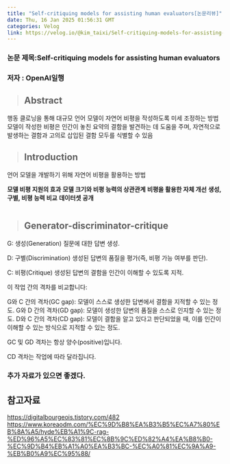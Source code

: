 ```yaml
---
title: "Self-critiquing models for assisting human evaluators[논문리뷰]"
date: Thu, 16 Jan 2025 01:56:31 GMT
categories: Velog
link: https://velog.io/@kim_taixi/Self-critiquing-models-for-assisting-human-evaluators%EB%85%BC%EB%AC%B8%EB%A6%AC%EB%B7%B0
---
```


<h3 id="논문-제목self-critiquing-models-for-assisting-human-evaluators">논문 제목:Self-critiquing models for assisting human evaluators</h3>
<h3 id="저자--openai일행">저자 : OpenAI일행</h3>
<blockquote>
<h2 id="abstract">Abstract</h2>
</blockquote>
<p>행동 클로닝을 통해 대규모 언어 모델이 자연어 비평을 작성하도록 미세 조정하는 방법
모델이 작성한 비평은 인간이 놓친 요약의 결함을 발견하는 데 도움을 주며, 자연적으로 발생하는 결함과 고의로 삽입된 결함 모두를 식별할 수 있음</p>
<blockquote>
<h2 id="introduction">Introduction</h2>
</blockquote>
<p>언어 모델을 개발하기 위해 자연어 비평을 활용하는 방법</p>
<p><strong>모델 비평 지원의 효과</strong>
<strong>모델 크기와 비평 능력의 상관관계</strong>
<strong>비평을 활용한 자체 개선</strong>
<strong>생성, 구별, 비평 능력 비교</strong>
<strong>데이터셋 공개</strong></p>
<p><img alt="" src="https://velog.velcdn.com/images/kim_taixi/post/0bae1e4c-dcb0-4ce4-9b0c-3197e0e000cb/image.png" /></p>
<blockquote>
<h2 id="generator-discriminator-critique">Generator-discriminator-critique</h2>
</blockquote>
<p>G: 생성(Generation)
질문에 대한 답변 생성.</p>
<p>D: 구별(Discrimination)
생성된 답변의 품질을 평가(즉, 비평 가능 여부를 판단).</p>
<p>C: 비평(Critique)
생성된 답변의 결함을 인간이 이해할 수 있도록 지적.</p>
<p>이 작업 간의 격차를 비교합니다:</p>
<p>G와 C 간의 격차(GC gap): 모델이 스스로 생성한 답변에서 결함을 지적할 수 있는 정도.
G와 D 간의 격차(GD gap): 모델이 생성한 답변의 품질을 스스로 인지할 수 있는 정도.
D와 C 간의 격차(CD gap): 모델이 결함을 알고 있다고 판단되었을 때, 이를 인간이 이해할 수 있는 방식으로 지적할 수 있는 정도.</p>
<p>GC 및 GD 격차는 항상 양수(positive)입니다.</p>
<p>CD 격차는 작업에 따라 달라집니다.</p>
<h3 id="추가-자료가-있으면-좋겠다">추가 자료가 있으면 좋겠다.</h3>
<h2 id="참고자료">참고자료</h2>
<p><a href="https://digitalbourgeois.tistory.com/482">https://digitalbourgeois.tistory.com/482</a>
<a href="https://www.koreaodm.com/%EC%9D%B8%EA%B3%B5%EC%A7%80%EB%8A%A5/hyde%EB%A1%9C-rag-%ED%96%A5%EC%83%81%EC%8B%9C%ED%82%A4%EA%B8%B0-%EC%9D%B4%EB%A1%A0%EA%B3%BC-%EC%A0%81%EC%9A%A9-%EB%B0%A9%EC%95%88/">https://www.koreaodm.com/%EC%9D%B8%EA%B3%B5%EC%A7%80%EB%8A%A5/hyde%EB%A1%9C-rag-%ED%96%A5%EC%83%81%EC%8B%9C%ED%82%A4%EA%B8%B0-%EC%9D%B4%EB%A1%A0%EA%B3%BC-%EC%A0%81%EC%9A%A9-%EB%B0%A9%EC%95%88/</a></p>
